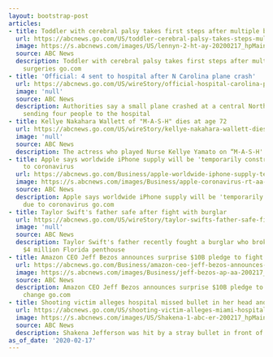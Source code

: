 ```yaml
---
layout: bootstrap-post
articles:
- title: Toddler with cerebral palsy takes first steps after multiple brain surgeries
  url: https://abcnews.go.com/US/toddler-cerebral-palsy-takes-steps-multiple-brain-surgeries/story?id=69036049
  image: https://s.abcnews.com/images/US/lennyn-2-ht-ay-20200217_hpMain_16x9_992.jpg
  source: ABC News
  description: Toddler with cerebral palsy takes first steps after multiple brain
    surgeries go.com
- title: 'Official: 4 sent to hospital after N Carolina plane crash'
  url: https://abcnews.go.com/US/wireStory/official-hospital-carolina-plane-crash-69037583
  image: 'null'
  source: ABC News
  description: Authorities say a small plane crashed at a central North Carolina airport,
    sending four people to the hospital
- title: Kellye Nakahara Wallett of "M-A-S-H" dies at age 72
  url: https://abcnews.go.com/US/wireStory/kellye-nakahara-wallett-dies-age-72-69037034
  image: 'null'
  source: ABC News
  description: The actress who played Nurse Kellye Yamato on “M-A-S-H' has died
- title: Apple says worldwide iPhone supply will be 'temporarily constrained' due
    to coronavirus
  url: https://abcnews.go.com/Business/apple-worldwide-iphone-supply-temporarily-constrained-due-coronavirus/story?id=69036031
  image: https://s.abcnews.com/images/Business/apple-coronavirus-rt-aa-200217_hpMain_16x9_992.jpg
  source: ABC News
  description: Apple says worldwide iPhone supply will be 'temporarily constrained'
    due to coronavirus go.com
- title: Taylor Swift's father safe after fight with burglar
  url: https://abcnews.go.com/US/wireStory/taylor-swifts-father-safe-fight-burglar-69036932
  image: 'null'
  source: ABC News
  description: Taylor Swift's father recently fought a burglar who broke into his
    $4 million Florida penthouse
- title: Amazon CEO Jeff Bezos announces surprise $10B pledge to fight climate change
  url: https://abcnews.go.com/Business/amazon-ceo-jeff-bezos-announces-surprise-10b-pledge/story?id=69034771
  image: https://s.abcnews.com/images/Business/jeff-bezos-ap-aa-200217_hpMain_16x9_992.jpg
  source: ABC News
  description: Amazon CEO Jeff Bezos announces surprise $10B pledge to fight climate
    change go.com
- title: Shooting victim alleges hospital missed bullet in her head and sent her home
  url: https://abcnews.go.com/US/shooting-victim-alleges-miami-hospital-missed-bullet-head/story?id=69029604
  image: https://s.abcnews.com/images/US/Shakena-1-abc-er-200217_hpMain_16x9_992.jpg
  source: ABC News
  description: Shakena Jefferson was hit by a stray bullet in front of her home.
as_of_date: '2020-02-17'
---
```


